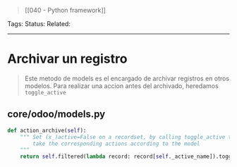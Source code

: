 > [[040 - Python framework]]

Tags: 
Status: 
Related: 

___

# Archivar un registro

> Este metodo de models es el encargado de archivar registros en otros modelos. Para realizar una accion antes del archivado, heredamos `toggle_active`
## core/odoo/models.py
```python
def action_archive(self):  
	""" Set (x_)active=False on a recordset, by calling toggle_active to  
		take the corresponding actions according to the model  
	"""  
	return self.filtered(lambda record: record[self._active_name]).toggle_active()
```